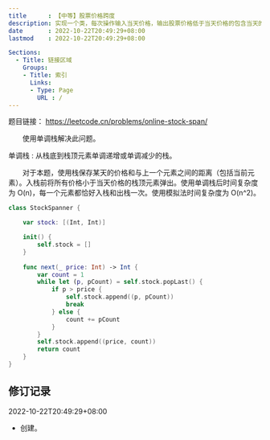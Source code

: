 ```yaml
---
title      : 【中等】股票价格跨度
description: 实现一个类，每次操作输入当天价格，输出股票价格低于当天价格的包含当天的连续日数。
date       : 2022-10-22T20:49:29+08:00
lastmod    : 2022-10-22T20:49:29+08:00

Sections:
  - Title: 链接区域
    Groups:
    - Title: 索引
      Links:
      - Type: Page
        URL : /
---
```

题目链接： https://leetcode.cn/problems/online-stock-span/

　　使用单调栈解决此问题。

单调栈
: 从栈底到栈顶元素单调递增或单调减少的栈。

　　对于本题，使用栈保存某天的价格和与上一个元素之间的距离（包括当前元素）。入栈前将所有价格小于当天价格的栈顶元素弹出。使用单调栈后时间复杂度为 O(n)，每一个元素都恰好入栈和出栈一次。使用模拟法时间复杂度为 O(n^2)。

```swift
class StockSpanner {

    var stock: [(Int, Int)]

    init() {
        self.stock = []
    }
    
    func next(_ price: Int) -> Int {
        var count = 1
        while let (p, pCount) = self.stock.popLast() {
            if p > price {
                self.stock.append((p, pCount))
                break
            } else {
                count += pCount
            }
        }
        self.stock.append((price, count))
        return count
    }
}
```

## 修订记录
2022-10-22T20:49:29+08:00
* 创建。